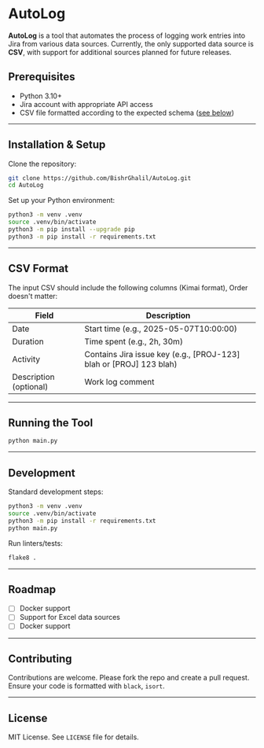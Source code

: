 # AutoLog

**AutoLog** is a tool that automates the process of logging work entries into Jira from various data sources. Currently, the only supported data source is **CSV**, with support for additional sources planned for future releases.

## Prerequisites

- Python 3.10+
- Jira account with appropriate API access
- CSV file formatted according to the expected schema ([see below](#csv-format))

---

## Installation & Setup

Clone the repository:

```bash
git clone https://github.com/BishrGhalil/AutoLog.git
cd AutoLog
```

Set up your Python environment:

```bash
python3 -m venv .venv
source .venv/bin/activate
python3 -m pip install --upgrade pip
python3 -m pip install -r requirements.txt
```

---

## CSV Format

The input CSV should include the following columns (Kimai format), Order doesn't matter:

| Field                  | Description                                                        |
| ---------------------- | ------------------------------------------------------------------ |
| Date                   | Start time (e.g., 2025-05-07T10:00:00)                             |
| Duration               | Time spent (e.g., 2h, 30m)                                         |
| Activity               | Contains Jira issue key (e.g., [PROJ-123] blah or [PROJ] 123 blah) |
| Description (optional) | Work log comment                                                   |

---

## Running the Tool

```bash
python main.py
```

---

## Development

Standard development steps:

```bash
python3 -m venv .venv
source .venv/bin/activate
python3 -m pip install -r requirements.txt
python main.py
```

Run linters/tests:

```bash
flake8 .
```

---

## Roadmap

- [ ] Docker support
- [ ] Support for Excel data sources
- [ ] Docker support

---

## Contributing

Contributions are welcome. Please fork the repo and create a pull request. Ensure your code is formatted with `black`, `isort`.

---

## License

MIT License. See `LICENSE` file for details.
